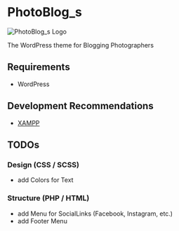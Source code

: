 # PhotoBlog_s

![PhotoBlog_s Logo](https://i.imgur.com/23yAvFQ.png)

The WordPress theme for Blogging Photographers

## Requirements
- WordPress

## Development Recommendations
- [XAMPP](https://www.apachefriends.org)

## TODOs
### Design (CSS / SCSS)
- add Colors for Text 

### Structure (PHP / HTML)
- add Menu for SocialLinks (Facebook, Instagram, etc.)
- add Footer Menu
